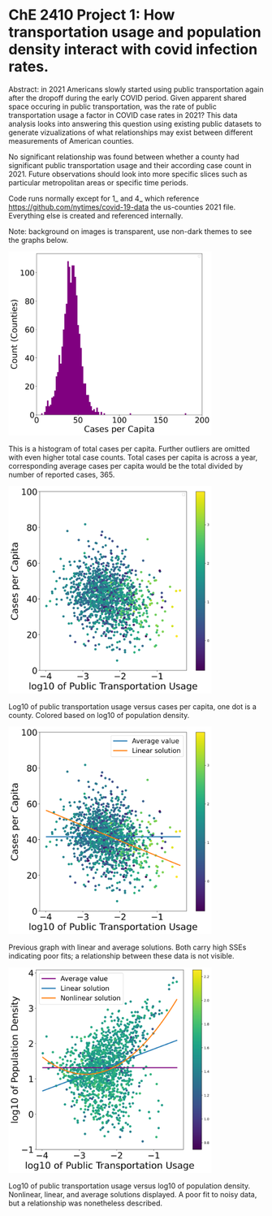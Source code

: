 # ChE 2410 Project 1: How transportation usage and population density interact with covid infection rates.

Abstract: in 2021 Americans slowly started using public transportation again after the dropoff during the early COVID period. Given apparent shared space occuring in public transportation, was the rate of public transportation usage a factor in COVID case rates in 2021? This data analysis looks into answering this question using existing public datasets to generate vizualizations of what relationships may exist between different measurements of American counties. 

No significant relationship was found between whether a county had significant public transportation usage and their according case count in 2021. Future observations should look into more specific slices such as particular metropolitan areas or specific time periods.

Code runs normally except for 1_ and 4_ which reference https://github.com/nytimes/covid-19-data the us-counties 2021 file. Everything else is created and referenced internally.

Note: background on images is transparent, use non-dark themes to see the graphs below.

<img src="./casesperpophist.png" width="400" />

This is a histogram of total cases per capita. Further outliers are omitted with even higher total case counts. Total cases per capita is across a year, corresponding average cases per capita would be the total divided by number of reported cases, 365.

<img src="./cases_vs_logptu_densitycolored.png" width="400" />

Log10 of public transportation usage versus cases per capita, one dot is a county. Colored based on log10 of population density.

<img src='./linmodel.png' width='400'>

Previous graph with linear and average solutions. Both carry high SSEs indicating poor fits; a relationship between these data is not visible.

<img src='./nonlinmodel.png' width='400'>

Log10 of public transportation usage versus log10 of population density. Nonlinear, linear, and average solutions displayed. A poor fit to noisy data, but a relationship was nonetheless described.
